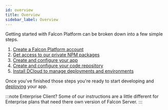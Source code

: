 ```yaml
---
id: overview
title: Overview
sidebar_label: Overview
---
```


Getting started with Falcon Platform can be broken down into a few simple steps.

1. [Create a Falcon Platform account](prerequisites)
2. [Get access to our private NPM packages](npm)
3. [Create and configure your app](create)
4. [Create and configure your code repository](repository)
5. [Install DCloud to manage deployments and environments](/docs/platform/cloud/installation)

Once you've finished those steps you're ready to start developing and [deploying](/docs/platform/deployment/overview) your app.

:::note Enterprise Client?
Some of our instructions are a little different for Enterprise plans that need there own version of Falcon Server. 
:::

